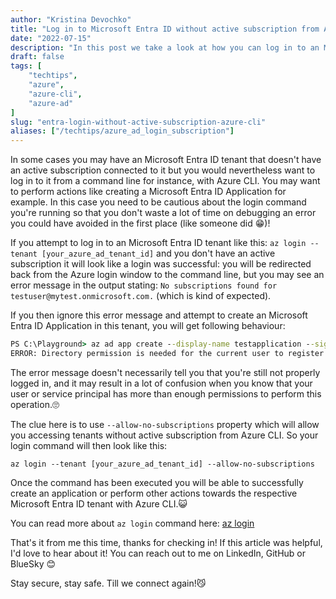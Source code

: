 ```yaml
---
author: "Kristina Devochko"
title: "Log in to Microsoft Entra ID without active subscription from Azure CLI"
date: "2022-07-15"
description: "In this post we take a look at how you can log in to an Microsoft Entra ID without active subscription from Azure CLI."
draft: false
tags: [
    "techtips",
    "azure",
    "azure-cli",
    "azure-ad"
]
slug: "entra-login-without-active-subscription-azure-cli"
aliases: ["/techtips/azure_ad_login_subscription"]
---
```


In some cases you may have an Microsoft Entra ID tenant that doesn't have an active subscription connected to it but you would nevertheless want to log in to it from a command line for instance, with Azure CLI. You may want to perform actions like creating a Microsoft Entra ID Application for example. In this case you need to be cautious about the login command you're running so that you don't waste a lot of time on debugging an error you could have avoided in the first place (like someone did 😁)!

If you attempt to log in to an Microsoft Entra ID tenant like this:  ```az login --tenant [your_azure_ad_tenant_id]``` and you don't have an active subscription it will look like a login was successful: you will be redirected back from the Azure login window to the command line, but you may see an error message in the output stating: ```No subscriptions found for testuser@mytest.onmicrosoft.com.``` (which is kind of expected).

If you then ignore this error message and attempt to create an Microsoft Entra ID Application in this tenant, you will get following behaviour:

``` cmd
PS C:\Playground> az ad app create --display-name testapplication --sign-in-audience AzureADMyOrg --web-redirect-uris https://testapplication.com/callback
ERROR: Directory permission is needed for the current user to register the application. For how to configure, please refer 'https://docs.microsoft.com/azure/azure-resource-manager/resource-group-create-service-principal-portal'. Original error: Insufficient privileges to complete the operation.
```

The error message doesn't necessarily tell you that you're still not properly logged in, and it may result in a lot of confusion when you know that your user or service principal has more than enough permissions to perform this operation.🙄

The clue here is to use ```--allow-no-subscriptions``` property which will allow you accessing tenants without active subscription from Azure CLI. So your login command will then look like this:

```az login --tenant [your_azure_ad_tenant_id] --allow-no-subscriptions```

Once the command has been executed you will be able to successfully create an application or perform other actions towards the respective Microsoft Entra ID tenant with Azure CLI.😺

You can read more about ```az login``` command here: [az login](https://docs.microsoft.com/en-us/cli/azure/reference-index?view=azure-cli-latest#az-login)

That's it from me this time, thanks for checking in!
If this article was helpful, I'd love to hear about it! You can reach out to me on LinkedIn, GitHub or BlueSky 😊

Stay secure, stay safe.
Till we connect again!😼
